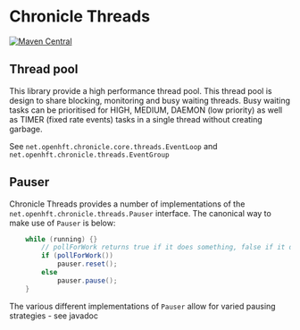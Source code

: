 # Chronicle Threads

[![Maven Central](https://maven-badges.herokuapp.com/maven-central/net.openhft/chronicle-threads/badge.svg)](https://maven-badges.herokuapp.com/maven-central/net.openhft/chronicle-threads)

## Thread pool

This library provide a high performance thread pool.  This thread pool is design to share blocking, monitoring and busy waiting threads.  Busy waiting tasks can be prioritised for HIGH, MEDIUM, DAEMON (low priority) as well as TIMER (fixed rate events) tasks in a single thread without creating garbage.

See `net.openhft.chronicle.core.threads.EventLoop` and `net.openhft.chronicle.threads.EventGroup`

## Pauser

Chronicle Threads provides a number of implementations of the `net.openhft.chronicle.threads.Pauser` interface.
The canonical way to make use of `Pauser` is below:

```java
    while (running) {}
        // pollForWork returns true if it does something, false if it does nothing
        if (pollForWork())
            pauser.reset();
        else
            pauser.pause();
    }
```

The various different implementations of `Pauser` allow for varied pausing strategies - see javadoc 
